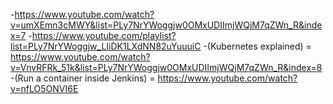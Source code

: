-https://www.youtube.com/watch?v=umXEmn3cMWY&list=PLy7NrYWoggjw0OMxUDIImjWQjM7qZWn_R&index=7
-https://www.youtube.com/playlist?list=PLy7NrYWoggjw_LIiDK1LXdNN82uYuuuiC
-(Kubernetes explained) = https://www.youtube.com/watch?v=VnvRFRk_51k&list=PLy7NrYWoggjw0OMxUDIImjWQjM7qZWn_R&index=8
-(Run a container inside Jenkins) = https://www.youtube.com/watch?v=nfLO5ONVI6E